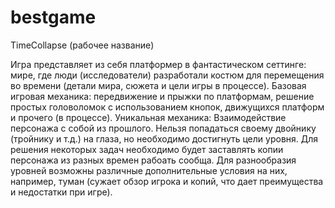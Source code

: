 # bestgame

TimeCollapse (рабочее название)

Игра представляет из себя платформер в фантастическом сеттинге: мире, где люди (исследователи) разработали костюм для перемещения во времени (детали мира, сюжета и цели игры в 
процессе). Базовая игровая механика: передвижение и прыжки по платформам, решение простых головоломок с использованием кнопок, движущихся платформ и прочего (в процессе).
Уникальная механика: Взаимодействие персонажа с собой из прошлого. Нельзя попадаться своему двойнику (тройнику и т.д.) на глаза, но необходимо достигнуть цели уровня. Для решения некоторых
задач необходимо будет заставлять копии персонажа из разных времен рабоать сообща. Для разнообразия уровней возможны различные дополнительные условия на них, например, туман 
(сужает обзор игрока и копий, что дает преимущества и недостатки при игре). 